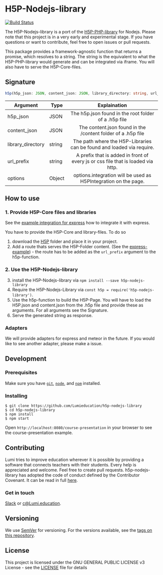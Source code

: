 # H5P-Nodejs-library

[![Build Status](https://travis-ci.org/Lumieducation/h5p-nodejs-library.svg?branch=next)](https://travis-ci.org/Lumieducation/h5p-nodejs-library)

The H5P-Nodejs-library is a port of the [H5P-PHP-library](https://github.com/h5p/h5p-php-library) for Nodejs.
Please note that this project is in a very early and experimental stage. If you have questions or want to contribute, feel free to open issues or pull requests.

This package provides a framework-agnostic function that returns a promise, which resolves to a string. The string is the equivalent to what the H5P-PHP-library would generate and can be integrated via iframe. You will also have to serve the H5P-Core-files.

## Signature

```ts
h5p(h5p_json: JSON, content_json: JSON, library_directory: string, url_prefix: string, options: Object): Promise<H5PPage>;
```

| Argument          | Type   |                                   Explaination                                   |
| ----------------- | ------ | :------------------------------------------------------------------------------: |
| h5p_json          | JSON   |               The h5p.json found in the root folder of a .h5p file               |
| content_json      | JSON   |           The content.json found in the /content folder of a .h5p file           |
| library_directory | string |      The path where the H5P-Libraries can be found and loaded via require.       |
| url_prefix        | string | A prefix that is added in front of every js or css file that is loaded via http. |
| options           | Object |         options.integration will be used as H5PIntegration on the page.          |

## How to use

### 1. Provide H5P-Core files and libraries

See the [example integration for express](./examples/express.js) how to integrate it with express.

You have to provide the H5P-Core and library-files. To do so

1. download the [H5P](./h5p) folder and place it in your project.
2. Add a route thats serves the H5P-Folder content. (See the [express-example](https://github.com/Lumieducation/H5P-Nodejs-library/blob/next/examples/express.js#L8)) - the route has to be added as the `url_prefix` argument to the h5p-function.

### 2. Use the H5P-Nodejs-library

3. install the H5P-Nodejs-library via `npm install --save h5p-nodejs-library`
4. Require the H5P-Nodejs-Library via `const h5p = require('h5p-nodejs-library')`.
5. Use the h5p-function to build the H5P-Page. You will have to load the H5P.json and content.json from the .h5p file and provide these as arguments. For all arguments see the Signature.
6. Serve the generated string as response.

### Adapters

We will provide adapters for express and meteor in the future. If you would like to see another adapter, please make a issue.

## Development

### Prerequisites

Make sure you have [`git`](https://git-scm.com/), [`node`](https://nodejs.org/), and [`npm`](https://www.npmjs.com/get-npm) installed.

### Installing

```
$ git clone https://github.com/Lumieducation/h5p-nodejs-library
$ cd h5p-nodejs-library
$ npm install
$ npm start
```

Open `http://localhost:8080/course-presentation` in your browser to see the course-presentation example.

## Contributing

Lumi tries to improve education wherever it is possible by providing a software that connects teachers with their students. Every help is appreciated and welcome.
Feel free to create pull requests.
h5p-nodejs-library has adopted the code of conduct defined by the Contributor Covenant. It can be read in full [here](./CODE-OF-CONDUCT.md).

### Get in touch

[Slack](https://join.slack.com/t/lumi-education/shared_invite/enQtMjY0MTM2NjIwNDU0LWU3YzVhZjdkNGFjZGE1YThjNzBiMmJjY2I2ODk2MzAzNDE3YzI0MmFkOTdmZWZhOTBmY2RjOTc3ZmZmOWMxY2U) or [c@Lumi.education](mailto:c@Lumi.education).

## Versioning

We use [SemVer](http://semver.org/) for versioning. For the versions available, see the [tags on this repository](https://github.com/Lumieducation/Lumi/tags).

## License

This project is licensed under the GNU GENERAL PUBLIC LICENSE v3 License - see the [LICENSE](LICENSE) file for details
